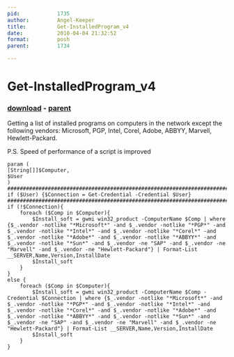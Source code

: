 ```yaml
---
pid:            1735
author:         Angel-Keeper
title:          Get-InstalledProgram_v4
date:           2010-04-04 21:32:52
format:         posh
parent:         1734

---
```


# Get-InstalledProgram_v4

### [download](Scripts\1735.ps1) - [parent](Scripts\1734.md)

Getting a list of installed programs on computers in the network except the following vendors:
Microsoft, PGP, Intel, Corel, Adobe, ABBYY, Marvell, Hewlett-Packard.

P.S. Speed of performance of a script is improved

```posh
param (
[String[]]$Computer,
$User
)
#############################################################################################
if ($User) {$Connection = Get-Credential -Credential $User}
#############################################################################################
if (!$Connection){
	foreach ($Comp in $Computer){
		$Install_soft = gwmi win32_product -ComputerName $Comp | where {$_.vendor -notlike "*Microsoft*" -and $_.vendor -notlike "*PGP*" -and $_.vendor -notlike "*Intel*" -and $_.vendor -notlike "*Corel*" -and $_.vendor -notlike "*Adobe*" -and $_.vendor -notlike "*ABBYY*" -and $_.vendor -notlike "*Sun*" -and $_.vendor -ne "SAP" -and $_.vendor -ne "Marvell" -and $_.vendor -ne "Hewlett-Packard"} | Format-List __SERVER,Name,Version,InstallDate
		$Install_soft
	}
}
else {
	foreach ($Comp in $Computer){	
		$Install_soft = gwmi win32_product -ComputerName $Comp -Credential $Connection | where {$_.vendor -notlike "*Microsoft*" -and $_.vendor -notlike "*PGP*" -and $_.vendor -notlike "*Intel*" -and $_.vendor -notlike "*Corel*" -and $_.vendor -notlike "*Adobe*" -and $_.vendor -notlike "*ABBYY*" -and $_.vendor -notlike "*Sun*" -and $_.vendor -ne "SAP" -and $_.vendor -ne "Marvell" -and $_.vendor -ne "Hewlett-Packard"} | Format-List __SERVER,Name,Version,InstallDate
		$Install_soft
	}
}
```
